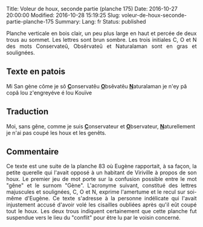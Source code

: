 Title: Voleur de houx, seconde partie (planche 175)
Date: 2016-10-27 20:00:00
Modified: 2016-10-28 15:19:25
Slug: voleur-de-houx-seconde-partie-planche-175
Summary: 
Lang: fr
Status: published

<p style="text-align:justify;">Planche verticale en bois clair, un peu plus large en haut et percée de deux trous au sommet. Les lettres sont brun sombre. Les trois initiales C, O et N des mots Conservateû, Obsêrvateû et Naturalaman sont en gras et soulignées.</p>
<figure class="image-block" style="float: right;">
  <img alt="" src="{static}/images/planche_175.png">
  <figcaption style="max-width: 217px"></figcaption>
</figure>


## Texte en patois
Mi San gène côme je sô <u>**C**</u>onservatêu <u>**O**</u>bsêvatêu <u>**N**</u>aturalaman  je n'ey pâ copâ lou z'engreyéve é lou Kouïve

## Traduction
Moi, sans gêne, comme je suis <u>**C**</u>onservateur et <u>**O**</u>bservateur, <u>**N**</u>aturellement je n'ai pas coupé les houx et les genêts.


## Commentaire
<p style="text-align:justify;">Ce texte est une suite de la planche 83 où Eugène rapportait, à sa façon, la petite querelle qui l'avait opposé à un habitant de Viriville à propos de son houx. Le premier jeu de mot porte sur la confusion possible entre le mot "gêne" et le surnom "Gène".
L'acronyme suivant, constitué des lettres majuscules et soulignées, C, O et N, exprime l'amertume et le recul sur soi-même d'Eugène. Ce texte s'adresse à la personne indélicate qui l'avait injustement accusé d'avoir volé les cisailles oubliées après qu'il eût coupé tout le houx. Les deux trous indiquent certainement que cette planche fut suspendue vers le lieu du "conflit" pour être lu par le voisin concerné.</p>

